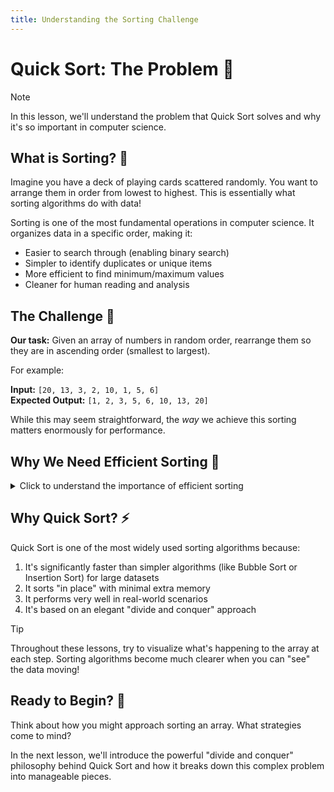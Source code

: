 ```yaml
---
title: Understanding the Sorting Challenge
---
```


# Quick Sort: The Problem 🧩

> [!NOTE]
> In this lesson, we'll understand the problem that Quick Sort solves and why it's so important in computer science.

## What is Sorting? 🔄

Imagine you have a deck of playing cards scattered randomly. You want to arrange them in order from lowest to highest. This is essentially what sorting algorithms do with data!

Sorting is one of the most fundamental operations in computer science. It organizes data in a specific order, making it:
- Easier to search through (enabling binary search)
- Simpler to identify duplicates or unique items
- More efficient to find minimum/maximum values
- Cleaner for human reading and analysis

## The Challenge 🎯

**Our task:** Given an array of numbers in random order, rearrange them so they are in ascending order (smallest to largest).

For example:

**Input:** `[20, 13, 3, 2, 10, 1, 5, 6]`  
**Expected Output:** `[1, 2, 3, 5, 6, 10, 13, 20]`

While this may seem straightforward, the _way_ we achieve this sorting matters enormously for performance.

## Why We Need Efficient Sorting 🚀

<details>
<summary>Click to understand the importance of efficient sorting</summary>

Imagine sorting a small array of 10 elements. Almost any sorting method would work quickly.

But what if you needed to sort:
- A million customer records in a database?
- All search results on a search engine?
- Genomic data with billions of elements?

The efficiency of your sorting algorithm suddenly becomes critical!
</details>

## Why Quick Sort? ⚡

Quick Sort is one of the most widely used sorting algorithms because:

1. It's significantly faster than simpler algorithms (like Bubble Sort or Insertion Sort) for large datasets
2. It sorts "in place" with minimal extra memory
3. It performs very well in real-world scenarios
4. It's based on an elegant "divide and conquer" approach

> [!TIP]
> Throughout these lessons, try to visualize what's happening to the array at each step. Sorting algorithms become much clearer when you can "see" the data moving!

## Ready to Begin? 🏁

Think about how you might approach sorting an array. What strategies come to mind?

In the next lesson, we'll introduce the powerful "divide and conquer" philosophy behind Quick Sort and how it breaks down this complex problem into manageable pieces. 